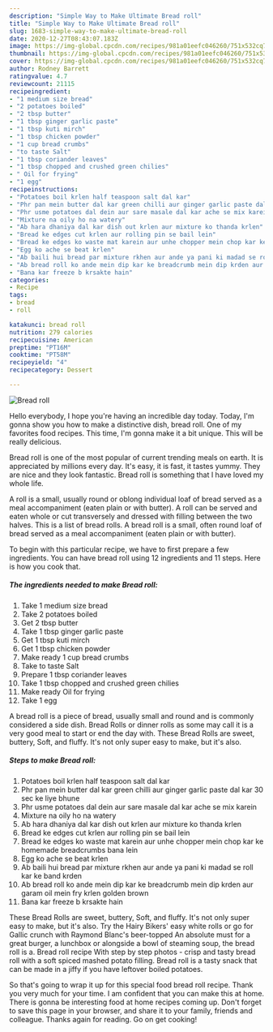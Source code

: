 ```yaml
---
description: "Simple Way to Make Ultimate Bread roll"
title: "Simple Way to Make Ultimate Bread roll"
slug: 1683-simple-way-to-make-ultimate-bread-roll
date: 2020-12-27T08:43:07.183Z
image: https://img-global.cpcdn.com/recipes/981a01eefc046260/751x532cq70/bread-roll-recipe-main-photo.jpg
thumbnail: https://img-global.cpcdn.com/recipes/981a01eefc046260/751x532cq70/bread-roll-recipe-main-photo.jpg
cover: https://img-global.cpcdn.com/recipes/981a01eefc046260/751x532cq70/bread-roll-recipe-main-photo.jpg
author: Rodney Barrett
ratingvalue: 4.7
reviewcount: 21115
recipeingredient:
- "1 medium size bread"
- "2 potatoes boiled"
- "2 tbsp butter"
- "1 tbsp ginger garlic paste"
- "1 tbsp kuti mirch"
- "1 tbsp chicken powder"
- "1 cup bread crumbs"
- "to taste Salt"
- "1 tbsp coriander leaves"
- "1 tbsp chopped and crushed green chilies"
- " Oil for frying"
- "1 egg"
recipeinstructions:
- "Potatoes boil krlen half teaspoon salt dal kar"
- "Phr pan mein butter dal kar green chilli aur ginger garlic paste dal kar 30 sec ke liye bhune"
- "Phr usme potatoes dal dein aur sare masale dal kar ache se mix karein"
- "Mixture na oily ho na watery"
- "Ab hara dhaniya dal kar dish out krlen aur mixture ko thanda krlen"
- "Bread ke edges cut krlen aur rolling pin se bail lein"
- "Bread ke edges ko waste mat karein aur unhe chopper mein chop kar ke homemade breadcrumbs bana lein"
- "Egg ko ache se beat krlen"
- "Ab baili hui bread par mixture rkhen aur ande ya pani ki madad se roll kar ke band krden"
- "Ab bread roll ko ande mein dip kar ke breadcrumb mein dip krden aur garam oil mein fry krlen golden brown"
- "Bana kar freeze b krsakte hain"
categories:
- Recipe
tags:
- bread
- roll

katakunci: bread roll 
nutrition: 279 calories
recipecuisine: American
preptime: "PT16M"
cooktime: "PT58M"
recipeyield: "4"
recipecategory: Dessert

---
```



![Bread roll](https://img-global.cpcdn.com/recipes/981a01eefc046260/751x532cq70/bread-roll-recipe-main-photo.jpg)

Hello everybody, I hope you're having an incredible day today. Today, I'm gonna show you how to make a distinctive dish, bread roll. One of my favorites food recipes. This time, I'm gonna make it a bit unique. This will be really delicious.

Bread roll is one of the most popular of current trending meals on earth. It is appreciated by millions every day. It's easy, it is fast, it tastes yummy. They are nice and they look fantastic. Bread roll is something that I have loved my whole life.

A roll is a small, usually round or oblong individual loaf of bread served as a meal accompaniment (eaten plain or with butter). A roll can be served and eaten whole or cut transversely and dressed with filling between the two halves. This is a list of bread rolls. A bread roll is a small, often round loaf of bread served as a meal accompaniment (eaten plain or with butter).


To begin with this particular recipe, we have to first prepare a few ingredients. You can have bread roll using 12 ingredients and 11 steps. Here is how you cook that.

<!--inarticleads1-->

##### The ingredients needed to make Bread roll:

1. Take 1 medium size bread
1. Take 2 potatoes boiled
1. Get 2 tbsp butter
1. Take 1 tbsp ginger garlic paste
1. Get 1 tbsp kuti mirch
1. Get 1 tbsp chicken powder
1. Make ready 1 cup bread crumbs
1. Take to taste Salt
1. Prepare 1 tbsp coriander leaves
1. Take 1 tbsp chopped and crushed green chilies
1. Make ready  Oil for frying
1. Take 1 egg


A bread roll is a piece of bread, usually small and round and is commonly considered a side dish. Bread Rolls or dinner rolls as some may call it is a very good meal to start or end the day with. These Bread Rolls are sweet, buttery, Soft, and fluffy. It&#39;s not only super easy to make, but it&#39;s also. 

<!--inarticleads2-->

##### Steps to make Bread roll:

1. Potatoes boil krlen half teaspoon salt dal kar
1. Phr pan mein butter dal kar green chilli aur ginger garlic paste dal kar 30 sec ke liye bhune
1. Phr usme potatoes dal dein aur sare masale dal kar ache se mix karein
1. Mixture na oily ho na watery
1. Ab hara dhaniya dal kar dish out krlen aur mixture ko thanda krlen
1. Bread ke edges cut krlen aur rolling pin se bail lein
1. Bread ke edges ko waste mat karein aur unhe chopper mein chop kar ke homemade breadcrumbs bana lein
1. Egg ko ache se beat krlen
1. Ab baili hui bread par mixture rkhen aur ande ya pani ki madad se roll kar ke band krden
1. Ab bread roll ko ande mein dip kar ke breadcrumb mein dip krden aur garam oil mein fry krlen golden brown
1. Bana kar freeze b krsakte hain


These Bread Rolls are sweet, buttery, Soft, and fluffy. It&#39;s not only super easy to make, but it&#39;s also. Try the Hairy Bikers&#39; easy white rolls or go for Gallic crunch with Raymond Blanc&#39;s beer-topped An absolute must for a great burger, a lunchbox or alongside a bowl of steaming soup, the bread roll is a. Bread roll recipe With step by step photos - crisp and tasty bread roll with a soft spiced mashed potato filling. Bread roll is a tasty snack that can be made in a jiffy if you have leftover boiled potatoes. 

So that's going to wrap it up for this special food bread roll recipe. Thank you very much for your time. I am confident that you can make this at home. There is gonna be interesting food at home recipes coming up. Don't forget to save this page in your browser, and share it to your family, friends and colleague. Thanks again for reading. Go on get cooking!
